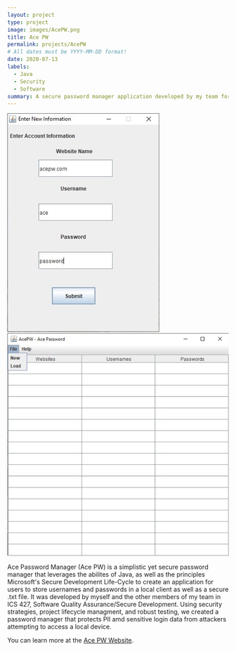 ```yaml
---
layout: project
type: project
image: images/AcePW.png
title: Ace PW
permalink: projects/AcePW
# All dates must be YYYY-MM-DD format!
date: 2020-07-13
labels:
  - Java
  - Security
  - Software
summary: A secure password manager application developed by my team for ICS 427.
---
```


<div class="ui small rounded images">
  <img class="ui image" src="../images/ace2.jpg">
  <img class="ui image" src="../images/ace1.jpg">
</div>

Ace Password Manager (Ace PW) is a simplistic yet secure password manager that leverages the abilites of Java, as well as the principles Microsoft's Secure Development Life-Cycle to create an application for users to store usernames and passwords in a local client as well as a secure .txt file. It was developed by myself and the other members of my team in ICS 427, Software Quality Assurance/Secure Development. Using security strategies, project lifecycle managment, and robust testing, we created a password manager that protects PII amd sensitive login data from attackers attempting to access a local device.

You can learn more at the [Ace PW Website](https://github.com/christiancheshire/AcePassWord-AcePW).



